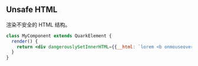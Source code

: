 ## Unsafe HTML

渲染不安全的 HTML 结构。

```jsx
class MyComponent extends QuarkElement {
  render() {
    return <div dangerouslySetInnerHTML={{__html: `lorem <b onmouseover="alert('mouseover');">ipsum</b>`}}  />
  }
}
```